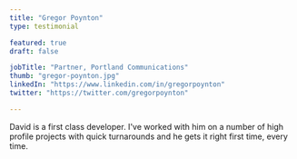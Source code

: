 ```yaml
---
title: "Gregor Poynton"
type: testimonial

featured: true
draft: false

jobTitle: "Partner, Portland Communications"
thumb: "gregor-poynton.jpg"
linkedIn: "https://www.linkedin.com/in/gregorpoynton"
twitter: "https://twitter.com/gregorpoynton"

---
```


David is a first class developer. I've worked with him on a number of high profile projects with quick turnarounds and he gets it right first time, every time.
